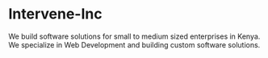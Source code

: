 # Intervene-Inc
We build software solutions for small to medium sized enterprises in Kenya. We specialize in Web Development and building custom software solutions.
